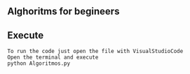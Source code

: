 
## Alghoritms for begineers


## Execute
```http
To run the code just open the file with VisualStudioCode
Open the terminal and execute
python Algoritmos.py
```
